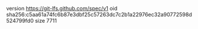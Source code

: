 version https://git-lfs.github.com/spec/v1
oid sha256:c5aa61a74fc6b87e3dbf25c57263dc7c2b1a22976ec32a90772598d524799fd0
size 7711
